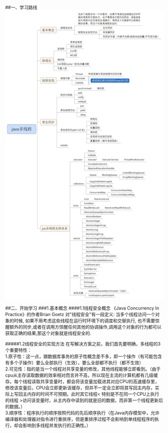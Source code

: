 ##一、学习路线
![](/图片/并发/Java多线程编程学习体系图.jpg)

##二、开始学习
###1.基本概念
####1.1线程安全概念
《Java Concurrency In Practice》的作者Brian  Goetz 对"线程安全"有一段定义: 当多个线程访问一个对象的时候, 如果不用考虑这些线程在运行时环境下的调度和交替执行, 也不需要惊醒额外的同步,或者在调用方惊醒任何其他的协调操作,调用这个对象的行为都可以获取正确的结果,那这个对象就是线程安全的. 

#####1.2线程安全的实现方法
  在写解决方案之前，我们首先要明确，多线程的3个重要特性：<br/>
1.原子性：这一点，跟数据库事务的原子性概念差不多，即一个操作（有可能包含有多个子操作）要么全部执行（生效），要么全部都不执行（都不生效）<br/>
2.可见性：指的是当一个线程对共享变量的修改，其他线程能够立即看到。（由于cpu从主存读取数据的效率相对而言并不高，所以现在主流的计算机都有几级缓存。每个线程读取共享变量时，都会将该变量加载进其对应CPU的高速缓存里，修改该变量后，CPU会立即更新该缓存，但并不一定会立即将其写回主内存，实际上写回主内存的时间不可预期。此时其它线程< 特别是不在同一个CPU上执行的线程 >访问该变量时，从主内存中读到的就是旧的数据，而非第一个线程更新后的数据。）<br/>
3.顺序性：程序执行的顺序按照代码的先后顺序执行（在Java内存模型中，允许编译器和处理器对指令进行重排序，但是重排序过程不会影响到单线程程序的执行，却会影响到多线程并发执行的正确性。）
  



